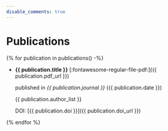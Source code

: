 ```yaml
---
disable_comments: true
---
```


# Publications

{% for publication in publications() -%}
- **{{ publication.title }}** [:fontawesome-regular-file-pdf:]({{ publication.pdf_url }}) 

    published in *{{ publication.journal }}* ({{ publication.date }})

    {{ publication.author_list }}

    DOI: [{{ publication.doi }}]({{ publication.doi_url }})


{% endfor %}

